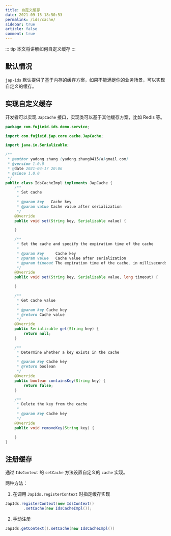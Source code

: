 ```yaml
---
title: 自定义缓存
date: 2021-09-15 18:50:53
permalink: /ids/cache/
sidebar: true
article: false
comment: true
---
```


::: tip
本文将讲解如何自定义缓存
:::

## 默认情况

`jap-ids` 默认提供了基于内存的缓存方案，如果不能满足你的业务场景，可以实现自定义的缓存。

## 实现自定义缓存

开发者可以实现 `JapCache` 接口，实现类可以基于其他缓存方案，比如 Redis 等。

```java
package com.fujieid.ids.demo.service;

import com.fujieid.jap.core.cache.JapCache;

import java.io.Serializable;

/**
 * @author yadong.zhang (yadong.zhang0415(a)gmail.com)
 * @version 1.0.0
 * @date 2021-04-17 20:06
 * @since 1.0.0
 */
public class IdsCacheImpl implements JapCache {
    /**
     * Set cache
     *
     * @param key   Cache key
     * @param value Cache value after serialization
     */
    @Override
    public void set(String key, Serializable value) {

    }

    /**
     * Set the cache and specify the expiration time of the cache
     *
     * @param key     Cache key
     * @param value   Cache value after serialization
     * @param timeout The expiration time of the cache, in milliseconds
     */
    @Override
    public void set(String key, Serializable value, long timeout) {

    }

    /**
     * Get cache value
     *
     * @param key Cache key
     * @return Cache value
     */
    @Override
    public Serializable get(String key) {
        return null;
    }

    /**
     * Determine whether a key exists in the cache
     *
     * @param key Cache key
     * @return boolean
     */
    @Override
    public boolean containsKey(String key) {
        return false;
    }

    /**
     * Delete the key from the cache
     *
     * @param key Cache key
     */
    @Override
    public void removeKey(String key) {

    }
}
```

## 注册缓存

通过 `IdsContext` 的 `setCache` 方法设置自定义的 `cache` 实现。

两种方法：
1. 在调用 `JapIds.registerContext` 时指定缓存实现
```java
JapIds.registerContext(new IdsContext()
        .setCache(new IdsCacheImpl());
```
2. 手动注册
```java
JapIds.getContext().setCache(new IdsCacheImpl())
```
